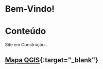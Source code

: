 # Bem-Vindo!


# Conteúdo
Site em Construção...

## [Mapa QGIS](mapa/qgis2web_2019_10_21-17_30_44_252316/index.html){:target="_blank"}